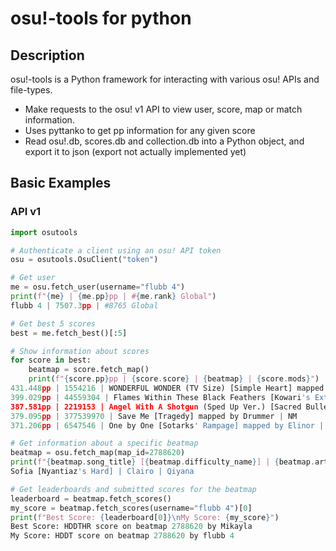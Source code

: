 # osu!-tools for python

## Description
osu!-tools is a Python framework for interacting with various osu! APIs and file-types.
- Make requests to the osu! v1 API to view user, score, map or match information.
- Uses pyttanko to get pp information for any given score
- Read osu!.db, scores.db and collection.db into a Python object, and export it to json (export not actually implemented yet)

## Basic Examples
### API v1
```python
import osutools

# Authenticate a client using an osu! API token
osu = osutools.OsuClient("token")

# Get user
me = osu.fetch_user(username="flubb 4")
print(f"{me} | {me.pp}pp | #{me.rank} Global")
flubb 4 | 7507.3pp | #8765 Global
```

```python
# Get best 5 scores
best = me.fetch_best()[:5]

# Show information about scores
for score in best:
    beatmap = score.fetch_map()
    print(f"{score.pp}pp | {score.score} | {beatmap} | {score.mods}")
431.448pp | 1554216 | WONDERFUL WONDER (TV Size) [Simple Heart] mapped by Kuki1537 | DT
399.029pp | 44559304 | Flames Within These Black Feathers [Kowari's Extreme] mapped by Seni | NM
387.581pp | 2219153 | Angel With A Shotgun (Sped Up Ver.) [Sacred Bullet] mapped by Sotarks | HDDT
379.095pp | 377539970 | Save Me [Tragedy] mapped by Drummer | NM
371.206pp | 6547546 | One by One [Sotarks' Rampage] mapped by Elinor | HR
```

```python
# Get information about a specific beatmap
beatmap = osu.fetch_map(map_id=2788620)
print(f"{beatmap.song_title} [{beatmap.difficulty_name}] | {beatmap.artist} | {beatmap.creator_name}")
Sofia [Nyantiaz's Hard] | Clairo | Qiyana
```

```python
# Get leaderboards and submitted scores for the beatmap
leaderboard = beatmap.fetch_scores()
my_score = beatmap.fetch_scores(username="flubb 4")[0]
print(f"Best Score: {leaderboard[0]}\nMy Score: {my_score}")
Best Score: HDDTHR score on beatmap 2788620 by Mikayla
My Score: HDDT score on beatmap 2788620 by flubb 4
```